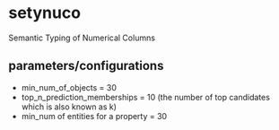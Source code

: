 # setynuco
Semantic Typing of Numerical Columns


## parameters/configurations
* min_num_of_objects = 30
* top_n_prediction_memberships = 10 (the number of top candidates which is also known as k)
* min_num of entities for a property = 30